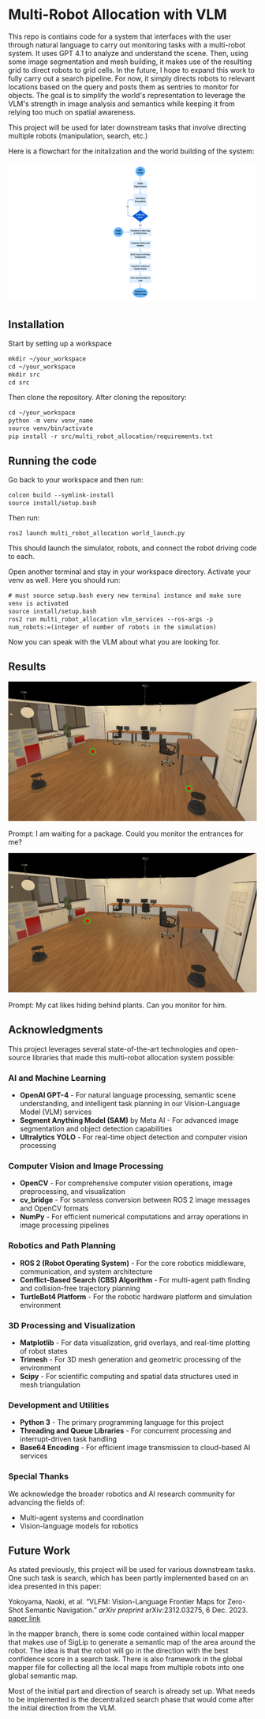 # Multi-Robot Allocation with VLM

This repo is contiains code for a system that interfaces with the user through natural language to carry out monitoring tasks with a multi-robot system. It uses GPT 4.1 to analyze and understand the scene. Then, using some image segmentation and mesh building, it makes use of the resulting grid to direct robots to grid cells. In the future, I hope to expand this work to fully carry out a search pipeline. For now, it simply directs robots to relevant locations based on the query and posts them as sentries to monitor for objects. The goal is to simplify the world's representation to leverage the VLM's strength in image analysis and semantics while keeping it from relying too much on spatial awareness.

This project will be used for later downstream tasks that involve directing multiple robots (manipulation, search, etc.)

Here is a flowchart for the initalization and the world building of the system:

![alt text](https://github.com/Captiosus510/multi-agent_vlm_search/blob/main/res/flowchart.png?raw=true)

## Installation

Start by setting up a workspace
```
mkdir ~/your_workspace
cd ~/your_workspace
mkdir src
cd src
```

Then clone the repository. After cloning the repository:

```
cd ~/your_workspace
python -m venv venv_name
source venv/bin/activate
pip install -r src/multi_robot_allocation/requirements.txt
```

## Running the code

Go back to your workspace and then run:
```
colcon build --symlink-install
source install/setup.bash
```

Then run:
```
ros2 launch multi_robot_allocation world_launch.py
```

This should launch the simulator, robots, and connect the robot driving code to each. 

Open another terminal and stay in your workspace directory. Activate your venv as well. Here you should run:

```
# must source setup.bash every new terminal instance and make sure venv is activated
source install/setup.bash 
ros2 run multi_robot_allocation vlm_services --ros-args -p num_robots:=(integer of number of robots in the simulation)
```

Now you can speak with the VLM about what you are looking for. 

## Results

![alt text](https://github.com/Captiosus510/multi-agent_vlm_search/blob/main/res/find_package_prompt.png?raw=true)

Prompt: I am waiting for a package. Could you monitor the entrances for me?

![alt text](https://github.com/Captiosus510/multi-agent_vlm_search/blob/main/res/cat_hiding_prompt.png?raw=true)

Prompt: My cat likes hiding behind plants. Can you monitor for him. 

## Acknowledgments

This project leverages several state-of-the-art technologies and open-source libraries that made this multi-robot allocation system possible:

### AI and Machine Learning
- **OpenAI GPT-4** - For natural language processing, semantic scene understanding, and intelligent task planning in our Vision-Language Model (VLM) services
- **Segment Anything Model (SAM)** by Meta AI - For advanced image segmentation and object detection capabilities
- **Ultralytics YOLO** - For real-time object detection and computer vision processing

### Computer Vision and Image Processing
- **OpenCV** - For comprehensive computer vision operations, image preprocessing, and visualization
- **cv_bridge** - For seamless conversion between ROS 2 image messages and OpenCV formats
- **NumPy** - For efficient numerical computations and array operations in image processing pipelines

### Robotics and Path Planning
- **ROS 2 (Robot Operating System)** - For the core robotics middleware, communication, and system architecture
- **Conflict-Based Search (CBS) Algorithm** - For multi-agent path finding and collision-free trajectory planning
- **TurtleBot4 Platform** - For the robotic hardware platform and simulation environment

### 3D Processing and Visualization
- **Matplotlib** - For data visualization, grid overlays, and real-time plotting of robot states
- **Trimesh** - For 3D mesh generation and geometric processing of the environment
- **Scipy** - For scientific computing and spatial data structures used in mesh triangulation

### Development and Utilities
- **Python 3** - The primary programming language for this project
- **Threading and Queue Libraries** - For concurrent processing and interrupt-driven task handling
- **Base64 Encoding** - For efficient image transmission to cloud-based AI services

### Special Thanks
We acknowledge the broader robotics and AI research community for advancing the fields of:
- Multi-agent systems and coordination
- Vision-language models for robotics

## Future Work

As stated previously, this project will be used for various downstream tasks. One such task is search, which has been partly implemented based on an idea presented in this paper:

Yokoyama, Naoki, et al. “VLFM: Vision-Language Frontier Maps for Zero-Shot Semantic Navigation.” *arXiv preprint* arXiv:2312.03275, 6 Dec. 2023. 
[paper link](https://arxiv.org/pdf/2312.03275)

In the mapper branch, there is some code contained within local mapper that makes use of SigLip to generate a semantic map of the area around the robot. The idea is that the robot will go in the direction with the best confidence score in a search task. There is also framework in the global mapper file for collecting all the local maps from multiple robots into one global semantic map. 

Most of the initial part and direction of search is already set up. What needs to be implemented is the decentralized search phase that would come after the initial direction from the VLM.
